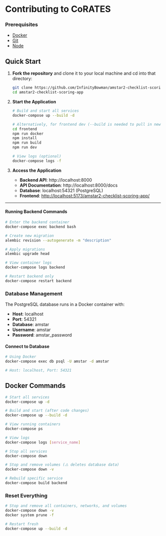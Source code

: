 # Contributing to CoRATES

### Prerequisites

- [Docker](https://www.docker.com/get-started)
- [Git](https://git-scm.com/downloads)
- [Node](https://nodejs.org/en/download)

## Quick Start

1. **Fork the repository** and clone it to your local machine and cd into that directory:

   ```sh
   git clone https://github.com/InfinityBowman/amstar2-checklist-scoring-app.git
   cd amstar2-checklist-scoring-app
   ```

2. **Start the Application**

   ```bash
   # Build and start all services
   docker-compose up --build -d

   # Alternatively, for frontend dev (--build is needed to pull in new changes to docker, if no changes are made, then it can be left out)
   cd frontend
   npm run docker
   npm install
   npm run build
   npm run dev

   # View logs (optional)
   docker-compose logs -f
   ```

3. **Access the Application**
   - **Backend API**: http://localhost:8000
   - **API Documentation**: http://localhost:8000/docs
   - **Database**: localhost:54321 (PostgreSQL)
   - **Frontend**: [http://localhost:5173/amstar2-checklist-scoring-app/](http://localhost:5173/amstar2-checklist-scoring-app/)

---

#### Running Backend Commands

```bash
# Enter the backend container
docker-compose exec backend bash

# Create new migration
alembic revision --autogenerate -m "description"

# Apply migrations
alembic upgrade head

# View container logs
docker-compose logs backend

# Restart backend only
docker-compose restart backend
```

### Database Management

The PostgreSQL database runs in a Docker container with:

- **Host**: localhost
- **Port**: 54321
- **Database**: amstar
- **Username**: amstar
- **Password**: amstar_password

#### Connect to Database

```bash
# Using Docker
docker-compose exec db psql -U amstar -d amstar

# Host: localhost, Port: 54321
```

## Docker Commands

```bash
# Start all services
docker-compose up -d

# Build and start (after code changes)
docker-compose up --build -d

# View running containers
docker-compose ps

# View logs
docker-compose logs [service_name]

# Stop all services
docker-compose down

# Stop and remove volumes (⚠️ deletes database data)
docker-compose down -v

# Rebuild specific service
docker-compose build backend
```

### Reset Everything

```bash
# Stop and remove all containers, networks, and volumes
docker-compose down -v
docker system prune -f

# Restart fresh
docker-compose up --build -d
```
